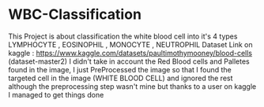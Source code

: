 # WBC-Classification
This Project is about classification the white blood cell into it's 4 types LYMPHOCYTE , EOSINOPHIL , MONOCYTE , NEUTROPHIL
Dataset Link on kaggle : https://www.kaggle.com/datasets/paultimothymooney/blood-cells  (dataset-master2)
I didn't take in account the Red Blood cells and Palletes found in the image, I just PreProcessed the image so that I found
the targeted cell in the image (WHITE BLOOD CELL) and ignored the rest
although the preprocessing step wasn't mine but thanks to a user on kaggle I managed to get things done
